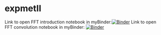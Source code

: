 # expmetII
Link to open FFT introduction notebook in myBinder:[![Binder](https://mybinder.org/badge_logo.svg)](https://mybinder.org/v2/gh/anbergman/expmetII/HEAD?labpath=Notebooks%2FFFT%2FFFT_introduktion.ipynb)
Link to open FFT convolution notebook in myBinder: [![Binder](https://mybinder.org/badge_logo.svg)](https://mybinder.org/v2/gh/anbergman/expmetII/HEAD?labpath=Notebooks%2FFFT%2FConvolution.ipynb)

